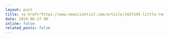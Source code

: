```yaml
---
layout: post
title: <a href="https://www.newscientist.com/article/2437145-little-red-dot-galaxies-are-breaking-theories-of-cosmic-evolution/" target="_blank">New Scientist article on "little red dots" featuring my COSMOS-Web paper</a>
date: 2024-06-27 00
inline: false
related_posts: false 
---
```

